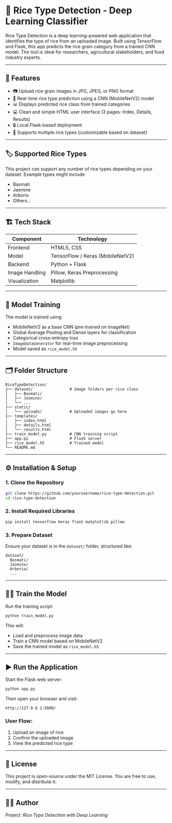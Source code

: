 
# 🍚 Rice Type Detection - Deep Learning Classifier

Rice Type Detection is a deep learning-powered web application that identifies the type of rice from an uploaded image. Built using TensorFlow and Flask, this app predicts the rice grain category from a trained CNN model. The tool is ideal for researchers, agricultural stakeholders, and food industry experts.

---

## 🚀 Features

- 📷 Upload rice grain images in JPG, JPEG, or PNG format
- 🤖 Real-time rice type prediction using a CNN (MobileNetV2) model
- 📊 Displays predicted rice class from trained categories
- 💻 Clean and simple HTML user interface (3 pages: Index, Details, Results)
- 🔒 Local Flask-based deployment
- 🧠 Supports multiple rice types (customizable based on dataset)

---

## 🏷 Supported Rice Types

This project can support any number of rice types depending on your dataset. Example types might include:

- Basmati  
- Jasmine  
- Arborio  
- Others...

---

## 🏗 Tech Stack

| Component       | Technology       |
|----------------|------------------|
| Frontend       | HTML5, CSS       |
| Model          | TensorFlow / Keras (MobileNetV2) |
| Backend        | Python + Flask   |
| Image Handling | Pillow, Keras Preprocessing |
| Visualization  | Matplotlib       |

---

## 🧪 Model Training

The model is trained using:
- MobileNetV2 as a base CNN (pre-trained on ImageNet)
- Global Average Pooling and Dense layers for classification
- Categorical cross-entropy loss
- `ImageDataGenerator` for real-time image preprocessing
- Model saved as `rice_model.h5`

---

## 🗂 Folder Structure

```
RiceTypeDetection/
├── dataset/                # Image folders per rice class
│   ├── Basmati/
│   ├── Jasmine/
│   └── ...
├── static/
│   └── uploads/            # Uploaded images go here
├── templates/
│   ├── index.html
│   ├── details.html
│   └── results.html
├── train_model.py          # CNN training script
├── app.py                  # Flask server
├── rice_model.h5           # Trained model
└── README.md
```

---

## ⚙️ Installation & Setup

### 1. Clone the Repository
```bash
git clone https://github.com/yourusername/rice-type-detection.git
cd rice-type-detection
```

### 2. Install Required Libraries
```bash
pip install tensorflow keras flask matplotlib pillow
```

### 3. Prepare Dataset
Ensure your dataset is in the `dataset/` folder, structured like:
```
dataset/
  Basmati/
  Jasmine/
  Arborio/
  ...
```

---

## 🏋️‍♀️ Train the Model

Run the training script:
```bash
python train_model.py
```

This will:
- Load and preprocess image data
- Train a CNN model based on MobileNetV2
- Save the trained model as `rice_model.h5`

---

## ▶️ Run the Application

Start the Flask web server:
```bash
python app.py
```

Then open your browser and visit:
```
http://127.0.0.1:5000/
```

### User Flow:
1. Upload an image of rice
2. Confirm the uploaded image
3. View the predicted rice type


---

## 📃 License

This project is open-source under the MIT License. You are free to use, modify, and distribute it.

---

## 👨‍💻 Author
Project: *Rice Type Detection with Deep Learning*
